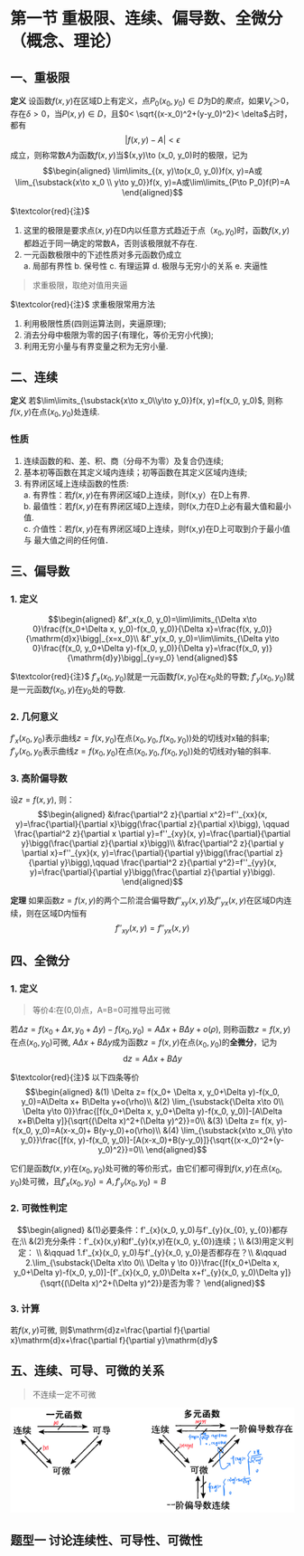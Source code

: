# 第一节 重极限、连续、偏导数、全微分（概念、理论）

## 一、重极限

**定义** 设函数$f(x,y)$在区域D上有定义，点$P_0(x_0,y_0)\in D$为D的*聚点*，如果$V_{\epsilon}＞0$，存在$\delta> 0$，当$P(x,y)\in D$，且$0< \sqrt{(x-x_0)^2+(y-y_0)^2}< \delta$占时，都有
$$|f(x,y)-A|< \epsilon$$
成立，则称常数$A$为函数$f(x,y)$当$(x,y)\to (x_0, y_0)时的极限，记为 
$$\begin{aligned}
\lim\limits_{(x, y)\to(x_0, y_0)}f(x, y)=A或\lim_{\substack{x\to x_0 \\ y\to y_0}}f(x, y)=A或\lim\limits_{P\to P_0}f(P)=A
\end{aligned}$$

$\textcolor{red}{注}$  
1. 这里的极限是要求点$(x, y)$在D内以任意方式趋近于点$（x_0, y_0)$时，函数$f(x,y)$都趋近于同一确定的常数A，否则该极限就不存在.
2. 一元函数极限中的下述性质对多元函数仍成立  
	a. 局部有界性
	b. 保号性
	c. 有理运算
	d. 极限与无穷小的关系
	e. 夹逼性


> 求重极限，取绝对值用夹逼
> 

$\textcolor{red}{注}$ 求重极限常用方法
1. 利用极限性质(四则运算法则，夹逼原理);
2. 消去分母中极限为零的因子(有理化，等价无穷小代换);
3. 利用无穷小量与有界变量之积为无穷小量.

## 二、连续

**定义** 若$\lim\limits_{\substack{x\to x_0\\y\to y_0}}f(x, y)=f(x_0, y_0)$, 则称$f(x, y)$在点$(x_0, y_0)$处连续.

### 性质
1. 连续函数的和、差、积、商（分母不为零）及复合仍连续;
2. 基本初等函数在其定义域内连续；初等函数在其定义区域内连续;
3. 有界闭区域上连续函数的性质:  
	a. 有界性：若$f(x,y)$在有界闭区域D上连续，则f(x,y）在D上有界.  
	b. 最值性：若$f(x,y)$在有界闭区域D上连续，则f(x,力在D上必有最大值和最小值.  
	c. 介值性：若$f(x,y)$在有界闭区域D上连续，则f(x,y)在D上可取到介于最小值与 最大值之间的任何值． 

## 三、偏导数

### 1. 定义
$$\begin{aligned}
&f'_x(x_0, y_0)=\lim\limits_{\Delta x\to 0}\frac{f(x_0+\Delta x, y_0)-f(x_0, y_0)}{\Delta x}=\frac{f(x, y_0)}{\mathrm{d}x}\bigg|_{x=x_0}\\
&f'_y(x_0, y_0)=\lim\limits_{\Delta y\to 0}\frac{f(x_0, y_0+\Delta y)-f(x_0, y_0)}{\Delta y}=\frac{f(x_0, y)}{\mathrm{d}y}\bigg|_{y=y_0}
\end{aligned}$$

$\textcolor{red}{注}$ $f'_x(x_0, y_0)$就是一元函数$f(x, y_0)$在$x_0$处的导数;
$f'_y(x_0, y_0)$就是一元函数$f(x_0, y)$在$y_0$处的导数.

### 2. 几何意义

$f'_x(x_0, y_0)$表示曲线$z=f(x,y_0)$在点$(x_0, y_0, f(x_0, y_0))$处的切线对x轴的斜率;  
$f'_y(x_0, y_0$表示曲线$z=f(x_0, y_0)$在点$(x_0, y_0, f(x_0, y_0))$处的切线对y轴的斜率.
    
### 3. 高阶偏导数
设$z=f(x, y)$, 则：
$$\begin{aligned}
&\frac{\partial^2 z}{\partial x^2}=f''_{xx}(x, y)=\frac{\partial}{\partial x}\bigg(\frac{\partial z}{\partial x}\bigg), \qquad \frac{\partial^2 z}{\partial x \partial y}=f''_{xy}(x, y)=\frac{\partial}{\partial y}\bigg(\frac{\partial z}{\partial x}\bigg)\\
&\frac{\partial^2 z}{\partial y \partial x}=f''_{yx}(x, y)=\frac{\partial}{\partial y}\bigg(\frac{\partial z}{\partial y}\bigg),\qquad \frac{\partial^2 z}{\partial y^2}=f''_{yy}(x, y)=\frac{\partial}{\partial y}\bigg(\frac{\partial z}{\partial y}\bigg). 
\end{aligned}$$

**定理** 如果函数$z=f(x, y)$的两个二阶混合偏导数$f''_{xy}(x, y)$及$f''_{yx}(x, y)$在区域D内连续，则在区域D内恒有
$$
f''_{xy}(x, y)=f''_{yx}(x, y)
$$

## 四、全微分

### 1. 定义
> 等价4:在(0,0)点，A=B=0可推导出可微
> 
若$\Delta z=f(x_0+\Delta x, y_0+\Delta y)-f(x_0, y_0)=A\Delta x+ B\Delta y+o(\rho)$, 则称函数$z=f(x, y)$在点$(x_0, y_0)$可微, $A\Delta x+B\Delta y$成为函数$z=f(x, y)$在点$(x_0, y_0)$的**全微分**，记为
$$\mathrm{d}z=A\Delta x+B\Delta y$$

$\textcolor{red}{注}$ 以下四条等价
$$\begin{aligned}
&(1) \Delta z= f(x_0+ \Delta x, y_0+\Delta y)-f(x_0, y_0)=A\Delta x+ B\Delta y+o(\rho)\\
&(2) \lim_{\substack{\Delta x\to 0\\ \Delta y\to 0}}\frac{[f(x_0+\Delta x, y_0+\Delta y)-f(x_0, y_0)]-[A\Delta x+B\Delta y]}{\sqrt{(\Delta x)^2+(\Delta y)^2}}=0\\
&(3) \Delta z= f(x, y)-f(x_0, y_0)=A(x-x_0)+ B(y-y_0)+o(\rho)\\
&(4) \lim_{\substack{x\to x_0\\ y\to y_0}}\frac{[f(x, y)-f(x_0, y_0)]-[A(x-x_0)+B(y-y_0)]}{\sqrt{(x-x_0)^2+(y-y_0)^2}}=0\\
\end{aligned}$$

它们是函数$f(x,y)$在$(x_0, y_0)$处可微的等价形式，由它们都可得到$f(x,y)$在点$(x_0, y_0)$处可微，且$f'_x(x_0, y_0)=A, f'_y(x_0, y_0)=B$

### 2. 可微性判定
$$\begin{aligned}
&(1)必要条件：f'_{x}(x_0, y_0)与f'_{y}(x_{0}, y_{0})都存在;\\
&(2)充分条件：f'_{x}(x,y)和f'_{y}(x,y)在(x_0, y_{0})连续；\\ 
&(3)用定义判定： \\
&\qquad 1.f'_{x}(x_0, y_0)与f'_{y}{x_0, y_0}是否都存在？\\
&\qquad 2.\lim_{\substack{\Delta x\to 0\\ \Delta y \to 0}}\frac{[f(x_0+\Delta x, y_0+\Delta y)-f(x_0, y_0)]-[f'_{x}(x_0, y_0)\Delta x+f'_{y}(x_0, y_0)\Delta y]}{\sqrt{(\Delta x)^2+(\Delta y)^2}}是否为零？
\end{aligned}$$

### 3. 计算
若$f(x, y)$可微, 则$\mathrm{d}z=\frac{\partial f}{\partial x}\mathrm{d}x+\frac{\partial f}{\partial y}\mathrm{d}y$


## 五、连续、可导、可微的关系
> 不连续一定不可微
> 

![connection2](../Accessory/connection2.png)

## 题型一 讨论连续性、可导性、可微性
